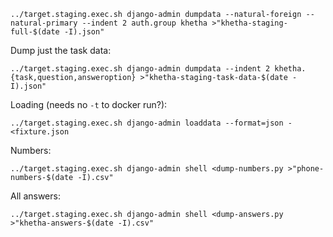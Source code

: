 ```shell
../target.staging.exec.sh django-admin dumpdata --natural-foreign --natural-primary --indent 2 auth.group khetha >"khetha-staging-full-$(date -I).json"
```

Dump just the task data:

```shell
../target.staging.exec.sh django-admin dumpdata --indent 2 khetha.{task,question,answeroption} >"khetha-staging-task-data-$(date -I).json"
```

Loading (needs no `-t` to docker run?):

```shell
../target.staging.exec.sh django-admin loaddata --format=json - <fixture.json
```

Numbers:
```
../target.staging.exec.sh django-admin shell <dump-numbers.py >"phone-numbers-$(date -I).csv"
```

All answers:
```
../target.staging.exec.sh django-admin shell <dump-answers.py >"khetha-answers-$(date -I).csv"
```
